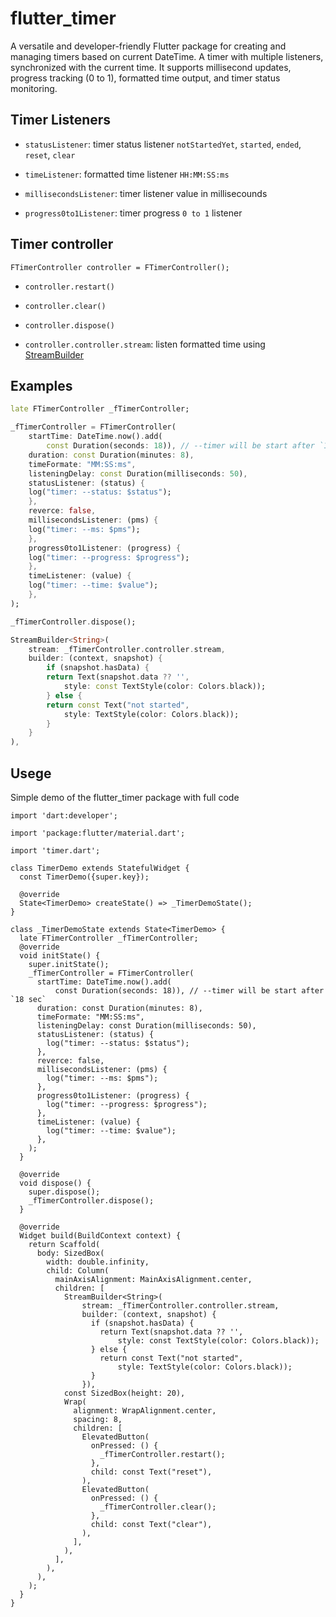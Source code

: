 
# flutter_timer

A versatile and developer-friendly Flutter package for creating and managing timers based on current DateTime. A timer with multiple listeners, synchronized with the current time. It supports millisecond updates, progress tracking (0 to 1), formatted time output, and timer status monitoring.


## Timer Listeners

* `statusListener`: timer status listener `notStartedYet`, `started`, `ended`, `reset`, `clear`

* `timeListener`: formatted time listener `HH:MM:SS:ms`

* `millisecondsListener`: timer listener value in millisecounds

* `progress0to1Listener`: timer progress `0 to 1` listener


## Timer controller

`FTimerController controller = FTimerController();`

* `controller.restart()`

* `controller.clear()`

* `controller.dispose()`

* `controller.controller.stream`: listen formatted time using [StreamBuilder](https://api.flutter.dev/flutter/widgets/StreamBuilder-class.html)


## Examples

```dart
late FTimerController _fTimerController;
```

```dart
_fTimerController = FTimerController(
    startTime: DateTime.now().add(
        const Duration(seconds: 18)), // --timer will be start after `18 sec`
    duration: const Duration(minutes: 8),
    timeFormate: "MM:SS:ms",
    listeningDelay: const Duration(milliseconds: 50),
    statusListener: (status) {
    log("timer: --status: $status");
    },
    reverce: false,
    millisecondsListener: (pms) {
    log("timer: --ms: $pms");
    },
    progress0to1Listener: (progress) {
    log("timer: --progress: $progress");
    },
    timeListener: (value) {
    log("timer: --time: $value");
    },
);
```

```dart
_fTimerController.dispose();
```

```dart
StreamBuilder<String>(
    stream: _fTimerController.controller.stream,
    builder: (context, snapshot) {
        if (snapshot.hasData) {
        return Text(snapshot.data ?? '',
            style: const TextStyle(color: Colors.black));
        } else {
        return const Text("not started",
            style: TextStyle(color: Colors.black));
        }
    }
),
```


## Usege
Simple demo of the flutter_timer package with full code

```
import 'dart:developer';

import 'package:flutter/material.dart';

import 'timer.dart';

class TimerDemo extends StatefulWidget {
  const TimerDemo({super.key});

  @override
  State<TimerDemo> createState() => _TimerDemoState();
}

class _TimerDemoState extends State<TimerDemo> {
  late FTimerController _fTimerController;
  @override
  void initState() {
    super.initState();
    _fTimerController = FTimerController(
      startTime: DateTime.now().add(
          const Duration(seconds: 18)), // --timer will be start after `18 sec`
      duration: const Duration(minutes: 8),
      timeFormate: "MM:SS:ms",
      listeningDelay: const Duration(milliseconds: 50),
      statusListener: (status) {
        log("timer: --status: $status");
      },
      reverce: false,
      millisecondsListener: (pms) {
        log("timer: --ms: $pms");
      },
      progress0to1Listener: (progress) {
        log("timer: --progress: $progress");
      },
      timeListener: (value) {
        log("timer: --time: $value");
      },
    );
  }

  @override
  void dispose() {
    super.dispose();
    _fTimerController.dispose();
  }

  @override
  Widget build(BuildContext context) {
    return Scaffold(
      body: SizedBox(
        width: double.infinity,
        child: Column(
          mainAxisAlignment: MainAxisAlignment.center,
          children: [
            StreamBuilder<String>(
                stream: _fTimerController.controller.stream,
                builder: (context, snapshot) {
                  if (snapshot.hasData) {
                    return Text(snapshot.data ?? '',
                        style: const TextStyle(color: Colors.black));
                  } else {
                    return const Text("not started",
                        style: TextStyle(color: Colors.black));
                  }
                }),
            const SizedBox(height: 20),
            Wrap(
              alignment: WrapAlignment.center,
              spacing: 8,
              children: [
                ElevatedButton(
                  onPressed: () {
                    _fTimerController.restart();
                  },
                  child: const Text("reset"),
                ),
                ElevatedButton(
                  onPressed: () {
                    _fTimerController.clear();
                  },
                  child: const Text("clear"),
                ),
              ],
            ),
          ],
        ),
      ),
    );
  }
}

```